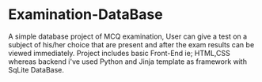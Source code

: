 # Examination-DataBase
A simple database project of MCQ examination, User can give a test on a subject of his/her choice that are present and after the exam results can be viewed immediately. 
Project includes basic Front-End ie; HTML,CSS whereas backend i've used Python and Jinja template as framework with SqLite DataBase.
